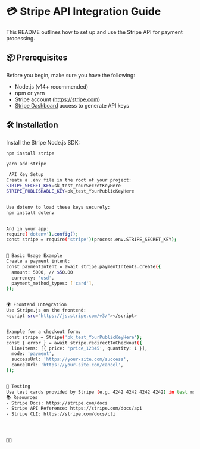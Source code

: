 # 💳 Stripe API Integration Guide

This README outlines how to set up and use the Stripe API for payment processing.

## 📦 Prerequisites

Before you begin, make sure you have the following:

- Node.js (v14+ recommended)
- npm or yarn
- Stripe account (https://stripe.com)
- [Stripe Dashboard](https://dashboard.stripe.com/) access to generate API keys

## 🛠️ Installation

Install the Stripe Node.js SDK:

```bash
npm install stripe

yarn add stripe

 API Key Setup
Create a .env file in the root of your project:
STRIPE_SECRET_KEY=sk_test_YourSecretKeyHere
STRIPE_PUBLISHABLE_KEY=pk_test_YourPublicKeyHere


Use dotenv to load these keys securely:
npm install dotenv


And in your app:
require('dotenv').config();
const stripe = require('stripe')(process.env.STRIPE_SECRET_KEY);


🚀 Basic Usage Example
Create a payment intent:
const paymentIntent = await stripe.paymentIntents.create({
  amount: 5000, // $50.00
  currency: 'usd',
  payment_method_types: ['card'],
});


🌍 Frontend Integration
Use Stripe.js on the frontend:
<script src="https://js.stripe.com/v3/"></script>


Example for a checkout form:
const stripe = Stripe('pk_test_YourPublicKeyHere');
const { error } = await stripe.redirectToCheckout({
  lineItems: [{ price: 'price_12345', quantity: 1 }],
  mode: 'payment',
  successUrl: 'https://your-site.com/success',
  cancelUrl: 'https://your-site.com/cancel',
});


🧪 Testing
Use test cards provided by Stripe (e.g. 4242 4242 4242 4242) in test mode. You’ll find these in your Stripe Dashboard under “Developers > Testing”.
📚 Resources
- Stripe Docs: https://stripe.com/docs
- Stripe API Reference: https://stripe.com/docs/api
- Stripe CLI: https://stripe.com/docs/cli





